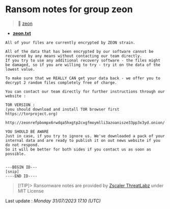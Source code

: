 # Ransom notes for group zeon
> 🔗 [zeon](group/zeon)
* **[zeon.txt](https://ransomware.live/ransomware_notes/zeon/zeon.txt)**

```
All of your files are currently encrypted by ZEON strain.

All of the data that has been encrypted by our software cannot be recovered by any means without contacting our team directly.
If you try to use any additional recovery software - the files might be damaged, so if you are willing to try - try it on the data of the lowest value.

To make sure that we REALLY CAN get your data back - we offer you to decrypt 2 random files completely free of charge.

You can contact our team directly for further instructions through our website :

TOR VERSION :
(you should download and install TOR browser first https://torproject.org)

http://zeonrefpbompx6rwdqa5hxgtp2cxgfmoymlli3azoanisze33pp3x3yd.onion/

YOU SHOULD BE AWARE
Just in case, if you try to ignore us. We've downloaded a pack of your internal data and are ready to publish it on out news website if you do not respond.
So it will be better for both sides if you contact us as soon as possible.


---BEGIN ID---
[snip]
----END ID----

```


> [!TIP]> Ransomware notes are provided by [Zscaler ThreatLabz](https://github.com/threatlabz/ransomware_notes) under MIT License
> 




Last update : _Monday 31/07/2023 17.10 (UTC)_

